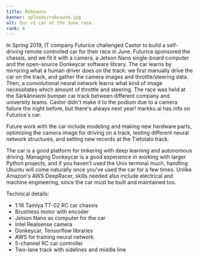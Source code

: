 ```yaml
---
title: Roboauto
banner: uploads/roboauto.jpg
alt: Our v1 car at the June race.
rank: 6
---
```


In Spring 2019, IT company Futurice challenged Castor to build a self-driving remote controlled car for their race in June. Futurice sponsored the chassis, and we fit it with a camera, a Jetson Nano single-board computer and the open-source Donkeycar software library. The car learns by mirroring what a human driver does on the track: we first manually drive the car on the track, and gather the camera images and throttle/steering data. Then, a convolutional neural network learns what kind of image necessitates which amount of throttle and steering. The race was held at the Särkänniemi bumper car track between different company and university teams. Castor didn't make it to the podium due to a camera failure the night before, but there's always next year! markku.ai has info on Futurice's car.

Future work with the car include modeling and making new hardware parts, optimizing the camera image for driving on a track, testing different neural network structures, and setting new records at the Tietotalo track.

The car is a good platform for tinkering with deep learning and autonomous driving. Managing Donkeycar is a good experience in working with larger Python projects, and if you haven't used the Unix terminal much, handling Ubuntu will come naturally once you've used the car for a few times. Unlike Amazon's AWS DeepRacer, skills needed also include electrical and machine engineering, since the car must be built and maintained too.

Technical details:

* 1:16 Tamiya TT-02 RC car chassis
* Brushless motor with encoder
* Jetson Nano as computer for the car
* Intel Realsense camera
* Donkeycar, Tensorflow libraries
* AWS for training neural network
* 5-channel RC car controller
* Two-lane track with sidelines and middle line
